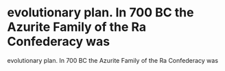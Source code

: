 # evolutionary plan. In 700 BC the Azurite Family of the Ra Confederacy was

evolutionary plan. In 700 BC the Azurite Family of the Ra Confederacy was